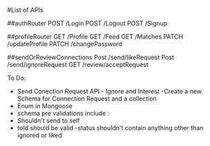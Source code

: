 #List of APIs

##authRouter
POST /Login
POST /Logout
POST /Signup

##profileRouter
GET /Profile
GET /Feed
GET /Matches
PATCH /updateProfile
PATCH /changePassword

##sendOrReviewConnections
Post /send/likeRequest
Post /send/ignoreRequest
GET /review/acceptRequest

To Do:
- Send Conection Request API - Ignore and Interest
-Create a new Schema for Connection Request and a collection
- Enum in Mongoose
- schema pre
validations include : 
- Shouldn't send to self
- toId should be valid
-status shouldn't contain anything other than ignored or liked